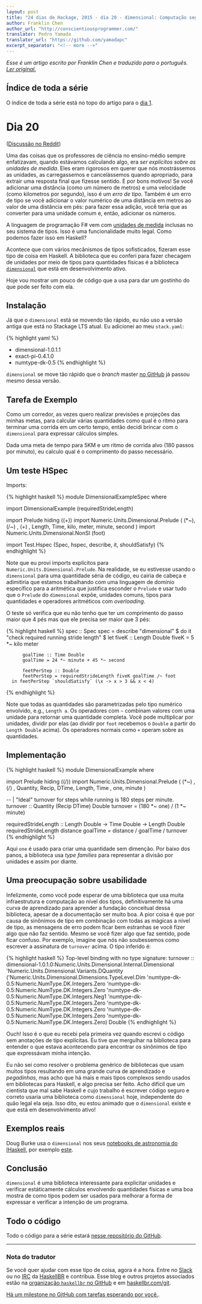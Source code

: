 ```yaml
---
layout: post
title: "24 dias de Hackage, 2015 - dia 20 - dimensional: Computação segura sobre quantidades físicas com unidades"
author: Franklin Chen
author_url: "http://conscientiousprogrammer.com/"
translator: Pedro Yamada
translator_url: "https://github.com/yamadapc"
excerpt_separator: "<!-- more -->"
---
```

_Esse é um artigo escrito por Franklin Chen e traduzido para o português.
[Ler original.](http://conscientiousprogrammer.com/blog/2015/12/20/24-days-of-hackage-2015-day-20-dimensional-type-checked-computation-on-physical-quantities-with-units/)_

## Índice de toda a série
O índice de toda a série está no topo do artigo para o [dia 1](/2015/12/08/aperitivos-de-haskell-24-dias-de-hackage-2015-dia-1-introducao-e-stack.html).

# Dia 20

([Discussão no Reddit](https://www.reddit.com/r/haskell/comments/3xoe58/24_days_of_hackage_2015_day_20_dimensional/))

Uma das coisas que os professores de ciência no ensino-médio sempre
enfatizavam, quando estávamos calculando algo, era *ser explícitos sobre as
unidades de medida*. Eles eram rigorosos em querer que nós mostrássemos as
unidades, as carregassemos e cancelássemos quando apropriado, para extrair uma
resposta final que fizesse sentido. E por bons motivos! Se você adicionar uma
distância (como um número de metros) e uma velocidade (como kilometros por
segundo), isso é um *erro de tipo*. Também é um erro de tipo se você adicionar
o valor numérico de uma distância em metros ao valor de uma distância em pés:
para fazer essa adição, você teria que as converter para uma unidade comum e,
então, adicionar os números.

A linguagem de programação F# vem com
[unidades de medida](https://msdn.microsoft.com/en-us/library/dd233243.aspx)
inclusas no seu sistema de tipos. Isso é uma funcionalidade muito legal. Como
podemos fazer isso em Haskell?

<!-- more -->

Acontece que com vários mecânismos de tipos sofisticados, fizeram esse tipo de
coisa em Haskell. A biblioteca que eu conferi para fazer checagem de unidades
por meio de tipos para quantidades físicas é a biblioteca
[`dimensional`](http://hackage.haskell.org/package/dimensional)
que está em desenvolvimento ativo.

Hoje vou mostrar um pouco de código que a usa para dar um gostinho do que pode
ser feito com ela.

## Instalação
Já que o `dimensional` está se movendo tão rápido, eu não uso a versão antiga
que está no Stackage LTS atual. Eu adicionei ao meu `stack.yaml`:

{% highlight yaml %}
- dimensional-1.0.1.1
- exact-pi-0.4.1.0
- numtype-dk-0.5
{% endhighlight %}

`dimensional` se move tão rápido que o _branch_ master
[no GitHub](https://github.com/bjornbm/dimensional) já passou mesmo dessa
versão.

## Tarefa de Exemplo
Como um corredor, as vezes quero realizar previsões e projeções das minhas
metas, para calcular várias quantidades como qual é o ritmo para terminar uma
corrida em um certo tempo, então decidi brincar com o `dimensional` para
expressar cálculos simples.

Dada uma meta de tempo para 5KM e um ritmo de corrida alvo (180 passos por
minuto), eu calculo qual é o comprimento do passo necessário.

## Um teste HSpec

Imports:

{% highlight haskell %}
module DimensionalExampleSpec where

import DimensionalExample (requiredStrideLength)

import Prelude hiding ((+))
import Numeric.Units.Dimensional.Prelude
       ( (*~), (/~)
       , (+)
       , Length, Time, kilo, meter, minute, second
       )
import Numeric.Units.Dimensional.NonSI (foot)

import Test.Hspec (Spec, hspec, describe, it, shouldSatisfy)
{% endhighlight %}

Note que eu provi imports explícitos para
`Numeric.Units.Dimensional.Prelude`. Na realidade, se eu estivesse usando o
`dimensional` para uma quantidade séria de código, eu cairia de cabeça e
adimitiria que estamos trabalhando com uma linguagem de domínio específico para
a aritmética que justifica esconder o `Prelude` e usar tudo que o `Prelude` do
`dimensional` expõe, unidades comuns, tipos para quantidades e operadores
aritméticos com _overloading_.

O teste só verifica que eu não tenho que ter um comprimento do passo maior que
4 pés mas que ele precisa ser maior que 3 pés:

{% highlight haskell %}
spec :: Spec
spec =
  describe "dimensional" $ do
    it "check required running stride length" $
      let fiveK :: Length Double
          fiveK = 5 *~ kilo meter

          goalTime :: Time Double
          goalTime = 24 *~ minute + 45 *~ second

          feetPerStep :: Double
          feetPerStep = requiredStrideLength fiveK goalTime /~ foot
      in feetPerStep `shouldSatisfy` (\x -> x > 3 && x < 4)
{% endhighlight %}

Note que todas as quantidades são parametrizadas pelo tipo numérico envolvido,
e.g., `Length a`. Os operadores com `~` combinam valores com uma unidade para
retornar uma quantidade completa. Você pode multiplicar por unidades, dividir
por elas (ao dividir por `foot` recebemos o `Double` a partir do `Length
Double` acima). Os operadores normais como `+` operam sobre as quantidades.

## Implementação

{% highlight haskell %}
module DimensionalExample where

import Prelude hiding ((/))
import Numeric.Units.Dimensional.Prelude
       ( (*~)
       , (/)
       , Quantity, Recip, DTime, Length, Time
       , one, minute
       )

-- | "Ideal" turnover for steps while running is 180 steps per minute.
turnover :: Quantity (Recip DTime) Double
turnover = (180 *~ one) / (1 *~ minute)

requiredStrideLength
  :: Length Double
  -> Time Double
  -> Length Double
requiredStrideLength distance goalTime =
  distance / goalTime / turnover
{% endhighlight %}

Aqui `one` é usado para criar uma quantidade sem dimenção. Por baixo dos panos,
a biblioteca usa _type families_ para representar a divisão por unidades e
assim por diante.

## Uma preocupação sobre usabilidade
Infelizmente, como você pode esperar de uma biblioteca que usa muita
infraestrutura e computação ao nível dos tipos, definitivamente há uma curva de
aprendizado para aprender a fundação conceitual dessa biblioteca, apesar de a
documentação ser muito boa. A pior coisa é que por causa de sinônimos de tipo
em combinação com todas as mágicas a nível de tipo, as mensagens de erro podem
ficar bem estranhas se você fizer algo que não faz sentido. Mesmo se você fizer
algo que faz sentido, pode ficar confuso. Por exemplo, imagine que nós não
soubessemos como escrever a assinatura de `turnover` acima. O tipo inferido é:

{% highlight haskell %}
    Top-level binding with no type signature:
      turnover :: dimensional-1.0.1.0:Numeric.Units.Dimensional.Internal.Dimensional
                    'Numeric.Units.Dimensional.Variants.DQuantity
                    ('Numeric.Units.Dimensional.Dimensions.TypeLevel.Dim
                       'numtype-dk-0.5:Numeric.NumType.DK.Integers.Zero
                       'numtype-dk-0.5:Numeric.NumType.DK.Integers.Zero
                       'numtype-dk-0.5:Numeric.NumType.DK.Integers.Neg1
                       'numtype-dk-0.5:Numeric.NumType.DK.Integers.Zero
                       'numtype-dk-0.5:Numeric.NumType.DK.Integers.Zero
                       'numtype-dk-0.5:Numeric.NumType.DK.Integers.Zero
                       'numtype-dk-0.5:Numeric.NumType.DK.Integers.Zero)
                    Double
{% endhighlight %}

Ouch! Isso é o que eu recebi pela primeira vez quando escrevi o código sem
anotações de tipo explícitas. Eu tive que mergulhar na biblioteca para entender
o que estava acontecendo para encontrar os sinônimos de tipo que expressávam
minha intenção.

Eu não sei como resolver o problema genérico de bibliotecas que usam muitos
tipos resultando em uma grande curva de aprendizado e _pegadinhas_, mas acho
que há mais e mais tipos complexos sendo usados em bibliotecas para Haskell, e
algo precisa ser feito. Acho difícil que um cientista que mal sabe Haskell e
cujo trabalho é escrever código seguro e correto usaria uma biblioteca como
`dimensional` hoje, independente do quão legal ela seja. Isso dito, eu estou
animado que o `dimensional` existe e que está em desenvolvimento ativo!

## Exemplos reais

Doug Burke usa o `dimensional` nos seus
[notebooks de astronomia do IHaskell](https://github.com/DougBurke/astro-haskell),
por exemplo [este](https://github.com/DougBurke/astro-haskell/blob/master/notebooks/angular%20diameter%20distance.ipynb).

## Conclusão
`dimensional` é uma biblioteca interessante para explicitar unidades e
verificar estáticamente cálculos envolvendo quantidades físicas e uma boa
mostra de como tipos podem ser usados para melhorar a forma de expressar e
verificar a intenção de um programa.

## Todo o código
Todo o código para a série estará [nesse repositório do GitHub](https://github.com/FranklinChen/twenty-four-days2015-of-hackage).

- - -

### Nota do tradutor
Se você quer ajudar com esse tipo de coisa, agora é a hora. Entre no
[Slack](http://slack.haskellbr.com/) ou no
[IRC](http://irc.lc/freenode/haskell-br) da [HaskellBR](http://haskellbr.com/) e
contribua. Esse blog e outros projetos associados estão na
[organização `haskellbr` no GitHub](https://github.com/haskellbr) e em
[haskellbr.com/git](http://haskellbr.com/git).

[Há um milestone no GitHub com tarefas esperando por você.](https://github.com/haskellbr/blog/milestones/24%20dias%20de%20Hackage%202015).
